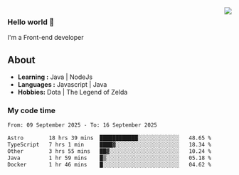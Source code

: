 <img align='right' src="https://github-readme-stats.vercel.app/api?username=jumodada&show_icons=true&theme=vue">

### Hello world 👋

I'm a Front-end developer 
    
## About
-  **Learning :** Java | NodeJs
-  **Languages :** Javascript | Java
-  **Hobbies:** Dota | The Legend of Zelda

### My code time

<!--START_SECTION:waka-->

```txt
From: 09 September 2025 - To: 16 September 2025

Astro        18 hrs 39 mins  ████████████░░░░░░░░░░░░░   48.65 %
TypeScript   7 hrs 1 min     ████▓░░░░░░░░░░░░░░░░░░░░   18.34 %
Other        3 hrs 55 mins   ██▓░░░░░░░░░░░░░░░░░░░░░░   10.24 %
Java         1 hr 59 mins    █▒░░░░░░░░░░░░░░░░░░░░░░░   05.18 %
Docker       1 hr 46 mins    █░░░░░░░░░░░░░░░░░░░░░░░░   04.62 %
```

<!--END_SECTION:waka-->
